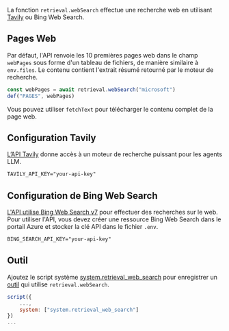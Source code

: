 La fonction `retrieval.webSearch` effectue une recherche web en utilisant [Tavily](https://docs.tavily.com/) ou Bing Web Search.

## Pages Web

Par défaut, l'API renvoie les 10 premières pages web dans le champ `webPages` sous forme d'un tableau de fichiers, de manière similaire à `env.files`. Le contenu contient l'extrait résumé retourné par le moteur de recherche.

```js
const webPages = await retrieval.webSearch("microsoft")
def("PAGES", webPages)
```

Vous pouvez utiliser `fetchText` pour télécharger le contenu complet de la page web.

## Configuration Tavily <a href="" id="tavily" />

L’[API Tavily](https://docs.tavily.com/docs/rest-api/api-reference#endpoint-post-search) donne accès à un moteur de recherche puissant pour les agents LLM.

```txt title=".env"
TAVILY_API_KEY="your-api-key"
```

## Configuration de Bing Web Search <a href="" id="bing" />

L'API utilise [Bing Web Search v7](https://learn.microsoft.com/en-us/bing/search-apis/bing-web-search/overview) pour effectuer des recherches sur le web. Pour utiliser l'API, vous devez créer une ressource Bing Web Search dans le portail Azure et stocker la clé API dans le fichier `.env`.

```txt title=".env"
BING_SEARCH_API_KEY="your-api-key"
```

## Outil

Ajoutez le script système [system.retrieval\_web\_search](https://github.com/microsoft/genaiscript/blob/main/packages/core/src/genaisrc/system.retrieval_web_search.genai.mjs) pour enregistrer un [outil](../../../reference/reference/scripts/tools/) qui utilise `retrieval.webSearch`.

```js
script({
    ...,
    system: ["system.retrieval_web_search"]
})
...
```
